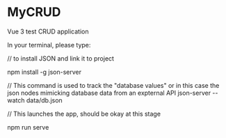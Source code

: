 # MyCRUD
Vue 3 test CRUD application

In your terminal, please type:

// to install JSON and link it to project

npm install -g json-server


// This command is used to track the "database values" or in this case the json nodes mimicking database data from an expternal API
json-server --watch data/db.json


// This launches the app, should be okay at this stage

npm run serve

